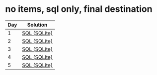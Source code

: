 # no items, sql only, final destination

|Day|Solution|
|-|-|
|1|[SQL (SQLite)](./01/01_sqlite.sql)|
|2|[SQL (SQLite)](./02/02_sqlite.sql)|
|3|[SQL (SQLite)](./03/03_sqlite.sql)|
|4|[SQL (SQLite)](./04/04_sqlite.sql)|
|5|[SQL (SQLite)](./05/05_sqlite.sql)|

